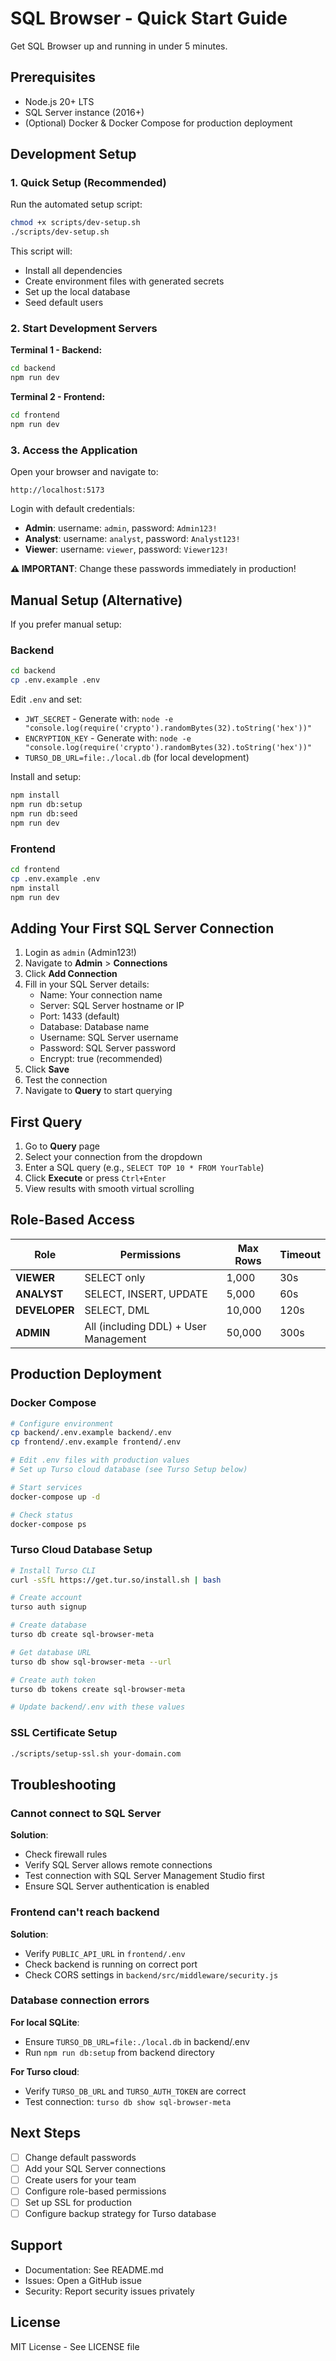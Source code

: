 # SQL Browser - Quick Start Guide

Get SQL Browser up and running in under 5 minutes.

## Prerequisites

- Node.js 20+ LTS
- SQL Server instance (2016+)
- (Optional) Docker & Docker Compose for production deployment

## Development Setup

### 1. Quick Setup (Recommended)

Run the automated setup script:

```bash
chmod +x scripts/dev-setup.sh
./scripts/dev-setup.sh
```

This script will:
- Install all dependencies
- Create environment files with generated secrets
- Set up the local database
- Seed default users

### 2. Start Development Servers

**Terminal 1 - Backend:**
```bash
cd backend
npm run dev
```

**Terminal 2 - Frontend:**
```bash
cd frontend
npm run dev
```

### 3. Access the Application

Open your browser and navigate to:
```
http://localhost:5173
```

Login with default credentials:
- **Admin**: username: `admin`, password: `Admin123!`
- **Analyst**: username: `analyst`, password: `Analyst123!`
- **Viewer**: username: `viewer`, password: `Viewer123!`

**⚠️ IMPORTANT**: Change these passwords immediately in production!

## Manual Setup (Alternative)

If you prefer manual setup:

### Backend

```bash
cd backend
cp .env.example .env
```

Edit `.env` and set:
- `JWT_SECRET` - Generate with: `node -e "console.log(require('crypto').randomBytes(32).toString('hex'))"`
- `ENCRYPTION_KEY` - Generate with: `node -e "console.log(require('crypto').randomBytes(32).toString('hex'))"`
- `TURSO_DB_URL=file:./local.db` (for local development)

Install and setup:
```bash
npm install
npm run db:setup
npm run db:seed
npm run dev
```

### Frontend

```bash
cd frontend
cp .env.example .env
npm install
npm run dev
```

## Adding Your First SQL Server Connection

1. Login as `admin` (Admin123!)
2. Navigate to **Admin** > **Connections**
3. Click **Add Connection**
4. Fill in your SQL Server details:
   - Name: Your connection name
   - Server: SQL Server hostname or IP
   - Port: 1433 (default)
   - Database: Database name
   - Username: SQL Server username
   - Password: SQL Server password
   - Encrypt: true (recommended)
5. Click **Save**
6. Test the connection
7. Navigate to **Query** to start querying

## First Query

1. Go to **Query** page
2. Select your connection from the dropdown
3. Enter a SQL query (e.g., `SELECT TOP 10 * FROM YourTable`)
4. Click **Execute** or press `Ctrl+Enter`
5. View results with smooth virtual scrolling

## Role-Based Access

| Role | Permissions | Max Rows | Timeout |
|------|-------------|----------|---------|
| **VIEWER** | SELECT only | 1,000 | 30s |
| **ANALYST** | SELECT, INSERT, UPDATE | 5,000 | 60s |
| **DEVELOPER** | SELECT, DML | 10,000 | 120s |
| **ADMIN** | All (including DDL) + User Management | 50,000 | 300s |

## Production Deployment

### Docker Compose

```bash
# Configure environment
cp backend/.env.example backend/.env
cp frontend/.env.example frontend/.env

# Edit .env files with production values
# Set up Turso cloud database (see Turso Setup below)

# Start services
docker-compose up -d

# Check status
docker-compose ps
```

### Turso Cloud Database Setup

```bash
# Install Turso CLI
curl -sSfL https://get.tur.so/install.sh | bash

# Create account
turso auth signup

# Create database
turso db create sql-browser-meta

# Get database URL
turso db show sql-browser-meta --url

# Create auth token
turso db tokens create sql-browser-meta

# Update backend/.env with these values
```

### SSL Certificate Setup

```bash
./scripts/setup-ssl.sh your-domain.com
```

## Troubleshooting

### Cannot connect to SQL Server

**Solution**:
- Check firewall rules
- Verify SQL Server allows remote connections
- Test connection with SQL Server Management Studio first
- Ensure SQL Server authentication is enabled

### Frontend can't reach backend

**Solution**:
- Verify `PUBLIC_API_URL` in `frontend/.env`
- Check backend is running on correct port
- Check CORS settings in `backend/src/middleware/security.js`

### Database connection errors

**For local SQLite**:
- Ensure `TURSO_DB_URL=file:./local.db` in backend/.env
- Run `npm run db:setup` from backend directory

**For Turso cloud**:
- Verify `TURSO_DB_URL` and `TURSO_AUTH_TOKEN` are correct
- Test connection: `turso db show sql-browser-meta`

## Next Steps

- [ ] Change default passwords
- [ ] Add your SQL Server connections
- [ ] Create users for your team
- [ ] Configure role-based permissions
- [ ] Set up SSL for production
- [ ] Configure backup strategy for Turso database

## Support

- Documentation: See README.md
- Issues: Open a GitHub issue
- Security: Report security issues privately

## License

MIT License - See LICENSE file
